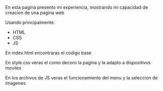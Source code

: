 En esta pagina presento mi experiencia, mostrando mi capacidad de creacion de una pagina web

Usando principalmente:

- HTML
- CSS
- JS

En index.html encontraras el codigo base

En style.css veras el como decoro la pagina y la adapto a dispositivos moviles

En los archivos de JS veras el funcionamiento del menu y la seleccion de imagenes

